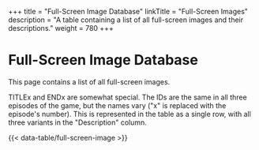 +++
title = "Full-Screen Image Database"
linkTitle = "Full-Screen Images"
description = "A table containing a list of all full-screen images and their descriptions."
weight = 780
+++

# Full-Screen Image Database

This page contains a list of all full-screen images.

TITLEx and ENDx are somewhat special. The IDs are the same in all three episodes of the game, but the names vary ("x" is replaced with the episode's number). This is represented in the table as a single row, with all three variants in the "Description" column.

{{< data-table/full-screen-image >}}
